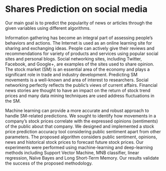 # Shares Prediction on social media
Our main goal is to predict the popularity of news or articles through the given variables using different algorithms.

Information gathering has become an integral part of assessing people’s behaviors and actions. The Internet is used as an online learning site for sharing and exchanging ideas. People can actively give their reviews and recommendations for variety of products and services using popular social sites and personal blogs. Social networking sites, including Twitter, Facebook, and Google+, are examples of the sites used to share opinion. The stock market (SM) is an essential area of the economy and plays a significant role in trade and industry development. Predicting SM movements is a well-known and area of interest to researchers. Social networking perfectly reflects the public’s views of current affairs. Financial news stories are thought to have an impact on the return of stock trend prices and many data mining techniques are used address fluctuations in the SM.

   Machine learning can provide a more accurate and robust approach to handle SM-related predictions. We sought to identify how movements in a company’s stock prices correlate with the expressed opinions (sentiments) of the public about that company. We designed and implemented a stock price prediction accuracy tool considering public sentiment apart from other parameters. The proposed algorithm considers public sentiment, opinions, news and historical stock prices to forecast future stock prices. Our experiments were performed using machine-learning and deep-learning methods including Support Vector Machine, MNB classifier, linear regression, Naïve Bayes and Long Short-Term Memory. Our results validate the success of the proposed methodology.
